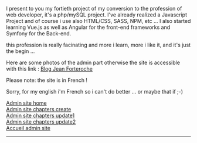 I present to you my fortieth project of my conversion to the profession of web developer, it's a php/mySQL project.
I've already realized a Javascript Project and of course i use also HTML/CSS, SASS, NPM, etc ...
I also started learning Vue.js as well as Angular for the front-end frameworks and Symfony for the Back-end.

this profession is really facinating and more i learn, more i like it, and it's just the begin ...

Here are some photos of the admin part otherwise the site is accessible with this link : [Blog Jean Forteroche](http://jeanforteroche.devwebdino.com/?action=accueil)

Please note: the site is in French !

Sorry, for my english i'm French so i can't do better ... or maybe that if ;-)

[Admin site home](PUBLIC/PICTURES/adminHome.jpg)<br>
[Admin site chapters create ](PUBLIC/PICTURES/adminCreate.jpg)<br>
[Admin site chapters update1 ](PUBLIC/PICTURES/adminUpdate1.jpg)<br>
[Admin site chapters update2 ](PUBLIC/PICTURES/adminUpdate2.jpg)<br>
[Accueil admin site](PUBLIC/PICTURES/adminHome.jpg)<hr>
